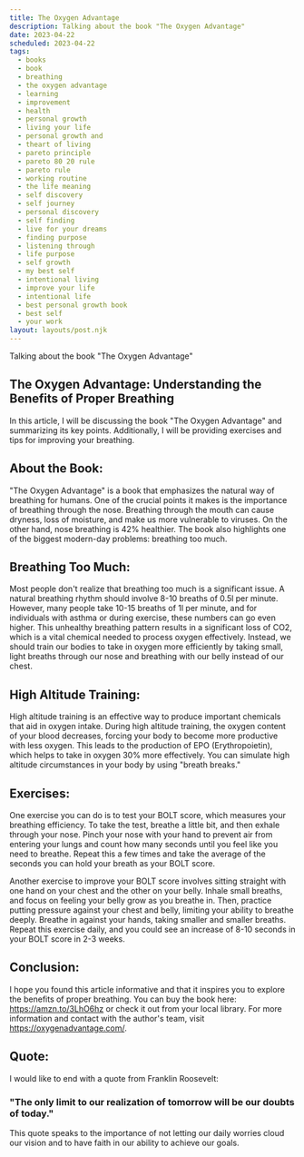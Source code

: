 ```yaml
---
title: The Oxygen Advantage
description: Talking about the book "The Oxygen Advantage"
date: 2023-04-22
scheduled: 2023-04-22
tags:
  - books
  - book
  - breathing
  - the oxygen advantage
  - learning
  - improvement
  - health
  - personal growth
  - living your life
  - personal growth and
  - theart of living
  - pareto principle
  - pareto 80 20 rule
  - pareto rule
  - working routine
  - the life meaning
  - self discovery
  - self journey
  - personal discovery
  - self finding
  - live for your dreams
  - finding purpose
  - listening through
  - life purpose
  - self growth
  - my best self
  - intentional living
  - improve your life
  - intentional life
  - best personal growth book
  - best self
  - your work
layout: layouts/post.njk
---
```


Talking about the book "The Oxygen Advantage"

## The Oxygen Advantage: Understanding the Benefits of Proper Breathing

In this article, I will be discussing the book "The Oxygen Advantage" and summarizing its key points. Additionally, I will be providing exercises and tips for improving your breathing.

## About the Book:
"The Oxygen Advantage" is a book that emphasizes the natural way of breathing for humans. One of the crucial points it makes is the importance of breathing through the nose. Breathing through the mouth can cause dryness, loss of moisture, and make us more vulnerable to viruses. On the other hand, nose breathing is 42% healthier. The book also highlights one of the biggest modern-day problems: breathing too much.

## Breathing Too Much:

Most people don't realize that breathing too much is a significant issue. A natural breathing rhythm should involve 8-10 breaths of 0.5l per minute. However, many people take 10-15 breaths of 1l per minute, and for individuals with asthma or during exercise, these numbers can go even higher. This unhealthy breathing pattern results in a significant loss of CO2, which is a vital chemical needed to process oxygen effectively. Instead, we should train our bodies to take in oxygen more efficiently by taking small, light breaths through our nose and breathing with our belly instead of our chest.

## High Altitude Training:

High altitude training is an effective way to produce important chemicals that aid in oxygen intake. During high altitude training, the oxygen content of your blood decreases, forcing your body to become more productive with less oxygen. This leads to the production of EPO (Erythropoietin), which helps to take in oxygen 30% more effectively. You can simulate high altitude circumstances in your body by using "breath breaks."

## Exercises:

One exercise you can do is to test your BOLT score, which measures your breathing efficiency. To take the test, breathe a little bit, and then exhale through your nose. Pinch your nose with your hand to prevent air from entering your lungs and count how many seconds until you feel like you need to breathe. Repeat this a few times and take the average of the seconds you can hold your breath as your BOLT score.

Another exercise to improve your BOLT score involves sitting straight with one hand on your chest and the other on your belly. Inhale small breaths, and focus on feeling your belly grow as you breathe in. Then, practice putting pressure against your chest and belly, limiting your ability to breathe deeply. Breathe in against your hands, taking smaller and smaller breaths. Repeat this exercise daily, and you could see an increase of 8-10 seconds in your BOLT score in 2-3 weeks.

## Conclusion:

I hope you found this article informative and that it inspires you to explore the benefits of proper breathing. You can buy the book here: https://amzn.to/3LhO6hz or check it out from your local library. For more information and contact with the author's team, visit https://oxygenadvantage.com/.

## Quote:
I would like to end with a quote from Franklin Roosevelt:

### "The only limit to our realization of tomorrow will be our doubts of today."
This quote speaks to the importance of not letting our daily worries cloud our vision and to have faith in our ability to achieve our goals.
